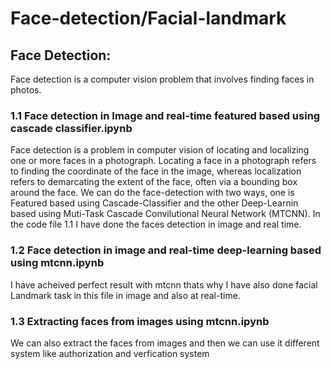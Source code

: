 # Face-detection/Facial-landmark

## Face Detection:
Face detection is a computer vision problem that involves finding faces in photos.

### 1.1 Face detection in Image and real-time featured based using cascade classifier.ipynb
Face detection is a problem in computer vision of locating and localizing one or more faces in a photograph.
Locating a face in a photograph refers to finding the coordinate of the face in the image, whereas localization refers to demarcating the extent of the face, often via a bounding box around the face.
We can do the face-detection with two ways, one is Featured based using Cascade-Classifier and the other Deep-Learnin based using Muti-Task Cascade Convilutional Neural Network (MTCNN).
In the code file 1.1 I have done the faces detection in image and real time.

### 1.2 Face detection in image and real-time deep-learning based using mtcnn.ipynb
I have acheived perfect result with mtcnn thats why I have also done facial Landmark task in this file in image and also at real-time.

### 1.3 Extracting faces from images using mtcnn.ipynb
We can also extract the faces from images and then we can use it different system like authorization and verfication system
